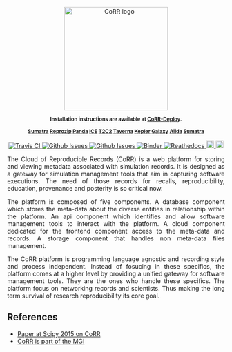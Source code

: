 <p align="center">
    <img src="https://rawgit.com/usnistgov/corr/master/corr-view/frontend/images/logo.svg"
         height="240"
         alt="CoRR logo"
         class="inline">
</p>

<p align="center"><sup><strong>
Installation instructions are available at <a href="https://github.com/usnistgov/corr-deploy">CoRR-Deploy</a>.
</strong></sup></p>

<p align="center"><sup><strong>
<a href="https://github.com/usnistgov/corr-sumatra">Sumatra</a>
<a href="https://github.com/usnistgov/corr-reprozip">Reprozip</a>
<a href="">Panda</a>
<a href="">ICE</a>
<a href="">T2C2</a>
<a href="">Taverna</a>
<a href="">Kepler</a>
<a href="">Galaxy</a>
<a href="">Aiida</a>
<a href="https://github.com/usnistgov/corr-sumatra">Sumatra</a>
</strong></sup></p>

<p align="center">
<a href="https://travis-ci.org/usnistgov/corr" target="_blank">
<img src="https://travis-ci.org/usnistgov/corr.svg?branch=master"
alt="Travis CI">
</a>
<a href="https://github.com/usnistgov/corr/issues" target="_blank">
<img src="http://githubbadges.herokuapp.com/usnistgov/corr/issues.svg?style=flat-square"
alt="Github Issues">
</a>
<a href="https://github.com/usnistgov/corr/pulls" target="_blank">
<img src="http://githubbadges.herokuapp.com/usnistgov/corr/pulls.svg?style=flat-square"
alt="Github Issues">
</a>
<a href="http://mybinder.org/repo/usnistgov/corr" target="_blank">
<img src="http://mybinder.org/badge.svg"
alt="Binder">
</a>
<a href="http://corr-deploy.readthedocs.io/en/latest/?badge=latest" target="_blank">
<img src="https://readthedocs.org/projects/corr/badge/?version=latest"
alt="Reathedocs">
</a>
<a href="https://gitter.im/usnistgov/corr">
<img src="https://img.shields.io/gitter/room/gitterHQ/gitter.svg" alt="Gitter Chat" height="18">
</a>
<a href="https://github.com/usnistgov/corr/blob/master/LICENSE">
<img src="https://img.shields.io/badge/license-mit-blue.svg" alt="License" height="18">
</a>
</p>


<p align="justify">
The Cloud of Reproducible Records (CoRR) is a web platform for storing and
viewing metadata associated with simulation records.
It is designed as a gateway for simulation management tools that aim in capturing software
executions. The need of those records for recalls, reproducibility, education, provenance
and posterity is so critical now.
</p>
<p align="justify">
The platform is composed of five components. A database component which stores the meta-data about
the diverse entities in relationship within the platform. An api component which identifies and allow
software management tools to interact with the platform. A cloud component dedicated for the frontend
component access to the meta-data and records. A storage component that handles non meta-data 
files management.
</p>
<p align="justify">
The CoRR platform is programming language agnostic and recording style and process independent. Instead
of fosucing in these specifics, the platform comes at a higher level by providing a unified gateway for
software management tools. They are the ones who handle these specifics. The platform focus on networking
records and scientists. Thus making the long term survival of research reproducibility its core goal.
</p>

## References

* [Paper at Scipy 2015 on CoRR](http://conference.scipy.org/proceedings/scipy2015/pdfs/yannick_congo.pdf)
* [CoRR is part of the MGI](https://mgi.nist.gov/cloud-reproducible-records)
